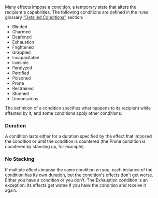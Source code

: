 
Many effects impose a condition, a temporary state that alters the recipient's capabilities. The following conditions are defined in the rules glossary ["Detailed Conditions"](https://lolindhir.github.io/PnP/rules/glossary/condition_details) section:
- Blinded
- Charmed
- Deafened
- Exhaustion
- Frightened
- Grappled
- Incapacitated
- Invisible
- Paralyzed
- Petrified
- Poisoned
- Prone
- Restrained
- Stunned
- Unconscious

The definition of a condition specifies what happens to its recipient while affected by it, and some conditions apply other conditions.

### Duration
A condition lasts either for a duration specified by the effect that imposed the condition or until the condition is countered (the Prone condition is countered by standing up, for example).

### No Stacking
If multiple effects impose the same condition on you, each instance of the condition has its own duration, but the condition's effects don't get worse. Either you have a condition or you don't. The Exhaustion condition is an exception; its effects get worse if you have the condition and receive it again.